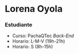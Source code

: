 # Lorena Oyola
### Estudiante
- Curso: PachaQTec   _Back-End_
- Horario: L-M-V (19h-21h)
- Horario: S (8h-15h)